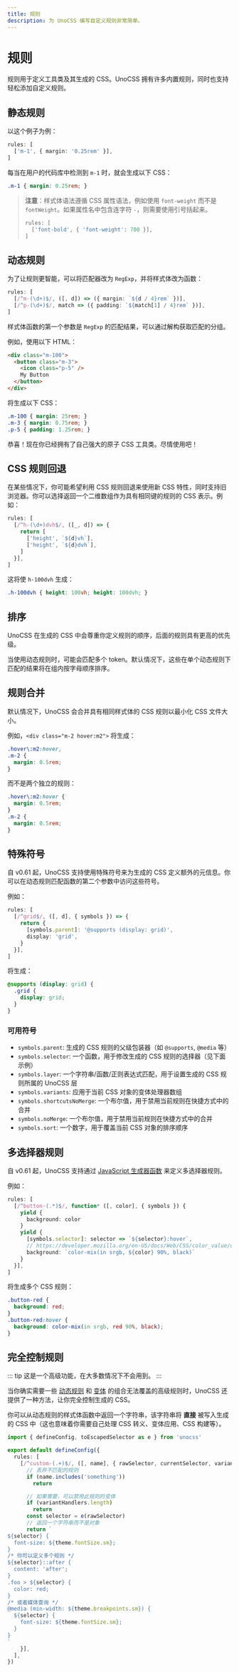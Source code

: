 ```yaml
---
title: 规则
description: 为 UnoCSS 编写自定义规则非常简单。
---
```


# 规则

规则用于定义工具类及其生成的 CSS。UnoCSS 拥有许多内置规则，同时也支持轻松添加自定义规则。

## 静态规则

以这个例子为例：

```ts
rules: [
  ['m-1', { margin: '0.25rem' }],
]
```

每当在用户的代码库中检测到 `m-1` 时，就会生成以下 CSS：

<!-- eslint-skip -->

```css
.m-1 { margin: 0.25rem; }
```

> **注意**：样式体语法遵循 CSS 属性语法，例如使用 `font-weight` 而不是 `fontWeight`。如果属性名中包含连字符 `-`，则需要使用引号括起来。
>
> ```ts
> rules: [
>   ['font-bold', { 'font-weight': 700 }],
> ]
> ```

## 动态规则

为了让规则更智能，可以将匹配器改为 `RegExp`，并将样式体改为函数：

```ts
rules: [
  [/^m-(\d+)$/, ([, d]) => ({ margin: `${d / 4}rem` })],
  [/^p-(\d+)$/, match => ({ padding: `${match[1] / 4}rem` })],
]
```

样式体函数的第一个参数是 `RegExp` 的匹配结果，可以通过解构获取匹配的分组。

例如，使用以下 HTML：

```html
<div class="m-100">
  <button class="m-3">
    <icon class="p-5" />
    My Button
  </button>
</div>
```

将生成以下 CSS：

<!-- eslint-skip -->

```css
.m-100 { margin: 25rem; }
.m-3 { margin: 0.75rem; }
.p-5 { padding: 1.25rem; }
```

恭喜！现在你已经拥有了自己强大的原子 CSS 工具类。尽情使用吧！

## CSS 规则回退

在某些情况下，你可能希望利用 CSS 规则回退来使用新 CSS 特性，同时支持旧浏览器。你可以选择返回一个二维数组作为具有相同键的规则的 CSS 表示。例如：

```ts
rules: [
  [/^h-(\d+)dvh$/, ([_, d]) => {
    return [
      ['height', `${d}vh`],
      ['height', `${d}dvh`],
    ]
  }],
]
```

这将使 `h-100dvh` 生成：

<!-- eslint-skip -->

```css
.h-100dvh { height: 100vh; height: 100dvh; }
```

## 排序

UnoCSS 在生成的 CSS 中会尊重你定义规则的顺序，后面的规则具有更高的优先级。

当使用动态规则时，可能会匹配多个 token。默认情况下，这些在单个动态规则下匹配的结果将在组内按字母顺序排序。

## 规则合并

默认情况下，UnoCSS 会合并具有相同样式体的 CSS 规则以最小化 CSS 文件大小。

例如，`<div class="m-2 hover:m2">` 将生成：

```css
.hover\:m2:hover,
.m-2 {
  margin: 0.5rem;
}
```

而不是两个独立的规则：

```css
.hover\:m2:hover {
  margin: 0.5rem;
}
.m-2 {
  margin: 0.5rem;
}
```

## 特殊符号

自 v0.61 起，UnoCSS 支持使用特殊符号来为生成的 CSS 定义额外的元信息。你可以在动态规则匹配函数的第二个参数中访问这些符号。

例如：

```ts
rules: [
  [/^grid$/, ([, d], { symbols }) => {
    return {
      [symbols.parent]: '@supports (display: grid)',
      display: 'grid',
    }
  }],
]
```

将生成：

```css
@supports (display: grid) {
  .grid {
    display: grid;
  }
}
```

### 可用符号

- `symbols.parent`: 生成的 CSS 规则的父级包装器（如 `@supports`, `@media` 等）
- `symbols.selector`: 一个函数，用于修改生成的 CSS 规则的选择器（见下面示例）
- `symbols.layer`: 一个字符串/函数/正则表达式匹配，用于设置生成的 CSS 规则所属的 UnoCSS 层
- `symbols.variants`: 应用于当前 CSS 对象的变体处理器数组
- `symbols.shortcutsNoMerge`: 一个布尔值，用于禁用当前规则在快捷方式中的合并
- `symbols.noMerge`: 一个布尔值，用于禁用当前规则在快捷方式中的合并
- `symbols.sort`: 一个数字，用于覆盖当前 CSS 对象的排序顺序

## 多选择器规则

自 v0.61 起，UnoCSS 支持通过 [JavaScript 生成器函数](https://developer.mozilla.org/zh-CN/docs/Web/JavaScript/Reference/Global_Objects/Generator) 来定义多选择器规则。

例如：

```ts
rules: [
  [/^button-(.*)$/, function* ([, color], { symbols }) {
    yield {
      background: color
    }
    yield {
      [symbols.selector]: selector => `${selector}:hover`,
      // https://developer.mozilla.org/en-US/docs/Web/CSS/color_value/color-mix
      background: `color-mix(in srgb, ${color} 90%, black)`
    }
  }],
]
```

将生成多个 CSS 规则：

```css
.button-red {
  background: red;
}
.button-red:hover {
  background: color-mix(in srgb, red 90%, black);
}
```

## 完全控制规则

::: tip
这是一个高级功能，在大多数情况下不会用到。
:::

当你确实需要一些 [动态规则](#dynamic-rules) 和 [变体](/config/variants) 的组合无法覆盖的高级规则时，UnoCSS 还提供了一种方法，让你完全控制生成的 CSS。

你可以从动态规则的样式体函数中返回一个字符串，该字符串将 **直接** 被写入生成的 CSS 中（这也意味着你需要自己处理 CSS 转义、变体应用、CSS 构建等）。

```ts [uno.config.ts]
import { defineConfig, toEscapedSelector as e } from 'unocss'

export default defineConfig({
  rules: [
    [/^custom-(.+)$/, ([, name], { rawSelector, currentSelector, variantHandlers, theme }) => {
      // 丢弃不匹配的规则
      if (name.includes('something'))
        return

      // 如果需要，可以禁用此规则的变体
      if (variantHandlers.length)
        return
      const selector = e(rawSelector)
      // 返回一个字符串而不是对象
      return `
${selector} {
  font-size: ${theme.fontSize.sm};
}
/* 你可以定义多个规则 */
${selector}::after {
  content: 'after';
}
.foo > ${selector} {
  color: red;
}
/* 或者媒体查询 */
@media (min-width: ${theme.breakpoints.sm}) {
  ${selector} {
    font-size: ${theme.fontSize.sm};
  }
}
`
    }],
  ],
})
```